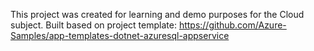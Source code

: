 This project was created for learning and demo purposes for the Cloud subject.
Built based on project template: https://github.com/Azure-Samples/app-templates-dotnet-azuresql-appservice
